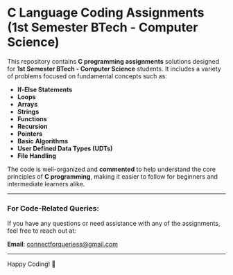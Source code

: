 # C Language Coding Assignments (1st Semester BTech - Computer Science)

This repository contains **C programming assignments** solutions designed for **1st Semester BTech - Computer Science** students. It includes a variety of problems focused on fundamental concepts such as:

- **If-Else Statements**
- **Loops**
- **Arrays**
- **Strings**
- **Functions**
- **Recursion**
- **Pointers**
- **Basic Algorithms**
- **User Defined Data Types (UDTs)**
- **File Handling**

The code is well-organized and **commented** to help understand the core principles of **C programming**, making it easier to follow for beginners and intermediate learners alike.

---

### **For Code-Related Queries:**

If you have any questions or need assistance with any of the assignments, feel free to reach out at:

**Email**: [connectforqueriess@gmail.com](mailto:connectforqueriess@gmail.com)

---

Happy Coding! 🚀
